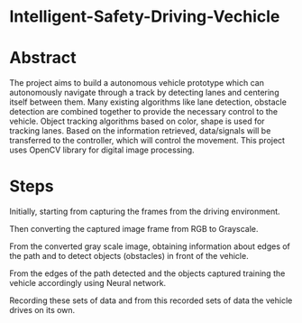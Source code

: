 # Intelligent-Safety-Driving-Vechicle

# Abstract

The project aims to build a autonomous vehicle prototype which can autonomously navigate through a track by detecting lanes and centering itself between them. Many existing algorithms like lane detection, obstacle detection are combined together to provide the necessary control to the vehicle. Object tracking algorithms based on color, shape is used for tracking lanes. Based on the information retrieved, data/signals will be transferred to the controller, which will control the movement. This project uses OpenCV library for digital image processing.

# Steps

Initially, starting from capturing the frames from the driving environment.

Then converting the captured image frame from RGB to Grayscale. 

From the converted gray scale image, obtaining information about edges of the path and to detect objects (obstacles) in front of the vehicle.

From the edges of the path detected and the objects captured training the vehicle accordingly using Neural network.

Recording these sets of data and from this recorded sets of data the vehicle drives on its own.
